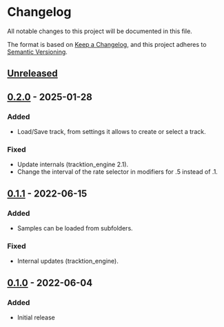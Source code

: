 # Changelog

All notable changes to this project will be documented in this file.

The format is based on [Keep a Changelog](https://keepachangelog.com/en/1.1.0/),
and this project adheres to
[Semantic Versioning](https://semver.org/spec/v2.0.0.html).

## [Unreleased]

## [0.2.0] - 2025-01-28

### Added

- Load/Save track, from settings it allows to create or select a track.

### Fixed

- Update internals (tracktion_engine 2.1).
- Change the interval of the rate selector in modifiers for .5 instead of .1.

## [0.1.1] - 2022-06-15

### Added

- Samples can be loaded from subfolders.

### Fixed

- Internal updates (tracktion_engine).

## [0.1.0] - 2022-06-04

### Added

- Initial release

[unreleased]:
  https://github.com/FundamentalFrequency/LMN-3-DAW/compare/v0.1.1...HEAD
[0.2.0]:
  https://github.com/FundamentalFrequency/LMN-3-DAW/compare/v0.1.1...v0.2.0
[0.1.1]:
  https://github.com/FundamentalFrequency/LMN-3-DAW/compare/v0.1.0...v0.1.1
[0.1.0]: https://github.com/FundamentalFrequency/LMN-3-DAW/releases/tag/v0.1.0
